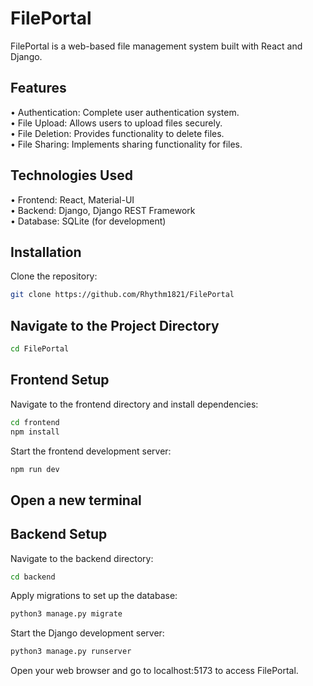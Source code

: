# FilePortal

FilePortal is a web-based file management system built with React and Django. 

## Features

• Authentication: Complete user authentication system. \
• File Upload: Allows users to upload files securely. \
• File Deletion: Provides functionality to delete files. \
• File Sharing: Implements sharing functionality for files.

## Technologies Used

• Frontend: React, Material-UI \
• Backend: Django, Django REST Framework \
• Database: SQLite (for development)

## Installation

Clone the repository:

```bash
git clone https://github.com/Rhythm1821/FilePortal
```

## Navigate to the Project Directory
```bash
cd FilePortal
```

## Frontend Setup

Navigate to the frontend directory and install dependencies:

```bash
cd frontend
npm install
```

Start the frontend development server:
```bash
npm run dev
```

## Open a new terminal

## Backend Setup

Navigate to the backend directory:

```bash
cd backend
```

Apply migrations to set up the database:

```bash
python3 manage.py migrate
```

Start the Django development server:

```bash
python3 manage.py runserver
```

Open your web browser and go to localhost:5173 to access FilePortal.
